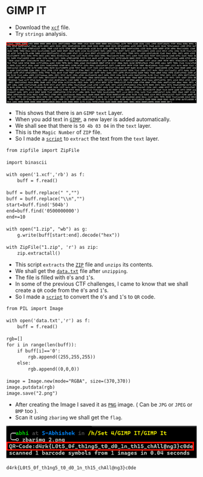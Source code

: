 # GIMP IT

- Download the [`xcf`](https://github.com/a3X3k/RoadMap/blob/main/Set%204/GIMP%20IT/GIMP%20It/1.xcf) file.
- Try `strings` analysis.

![](https://github.com/a3X3k/RoadMap/blob/main/Set%204/GIMP%20IT/GIMP%20It/3.png?raw=true)

- This shows that there is an `GIMP` `text` Layer.
- When you add text in [`GIMP`](https://www.quackit.com/web_graphics/gimp/tutorial/adding_text_with_gimp.cfm#:~:text=Text%20And%20Layers,other%20parts%20of%20the%20image.), a new layer is added automatically. 
- We shall see that there is `50 4b 03 04` in the `text` layer.
- This is the `Magic Number` of `ZIP` file.
- So I made a [`script`](https://github.com/a3X3k/RoadMap/blob/main/Set%204/GIMP%20IT/GIMP%20It/1.py) to `extract` the text from the `text` layer.

```
from zipfile import ZipFile

import binascii
  
with open('1.xcf','rb') as f:
	buff = f.read()

buff = buff.replace(" ","")
buff = buff.replace("\\n","")
start=buff.find('504b')
end=buff.find('0500000000')
end+=10

with open("1.zip", "wb") as g:
    g.write(buff[start:end].decode("hex"))

with ZipFile("1.zip", 'r') as zip:
	zip.extractall()
```

- This script `extracts` the [`ZIP`](https://github.com/a3X3k/RoadMap/blob/main/Set%204/GIMP%20IT/GIMP%20It/1.zip) file and `unzips` its contents.
- We shall get the [`data.txt`](https://github.com/a3X3k/RoadMap/blob/main/Set%204/GIMP%20IT/GIMP%20It/data.txt) file after `unzipping`.
- The file is filled with `0`'s and `1`'s.
- In some of the previous CTF challenges, I came to know that we shall create a `QR` code from the `0`'s and `1`'s.
- So I made a [`script`](https://github.com/a3X3k/RoadMap/blob/main/Set%204/GIMP%20IT/GIMP%20It/2.py) to convert the `0`'s and `1`'s to `QR` code.

```
from PIL import Image

with open('data.txt','r') as f:
	buff = f.read()

rgb=[]
for i in range(len(buff)):
	if buff[i]=='0':
		rgb.append((255,255,255))
	else:
		rgb.append((0,0,0))

image = Image.new(mode="RGBA", size=(370,370))
image.putdata(rgb)
image.save("2.png")
```

- After creating the Image I saved it as [`PNG`](https://github.com/a3X3k/RoadMap/blob/main/Set%204/GIMP%20IT/GIMP%20It/2.png) image. ( Can be `JPG` or `JPEG` or `BMP` too ).
- Scan it using `zbarimg` we shall get the `flag`.

![](https://github.com/a3X3k/RoadMap/blob/main/Set%204/GIMP%20IT/GIMP%20It/4.png?raw=true)

```
d4rk{L0t5_0f_th1ng5_t0_d0_1n_th15_chAll@ng3}c0de
```



